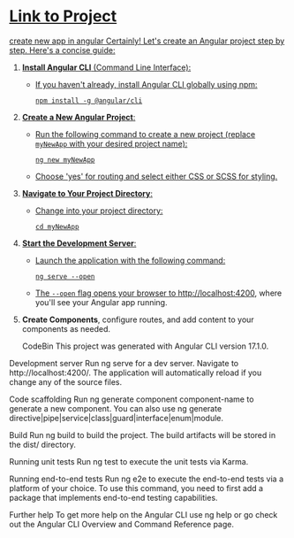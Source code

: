 <h1><a href="https://codebin-suyash1702.web.app">Link to Project</h1>

create new app in angular 
Certainly! Let's create an Angular project step by step. Here's a concise guide:

1. **Install Angular CLI** (Command Line Interface):
   - If you haven't already, install Angular CLI globally using npm:
     ```
     npm install -g @angular/cli
     ```

2. **Create a New Angular Project**:
   - Run the following command to create a new project (replace `myNewApp` with your desired project name):
     ```
     ng new myNewApp
     ```
   - Choose 'yes' for routing and select either CSS or SCSS for styling.

3. **Navigate to Your Project Directory**:
   - Change into your project directory:
     ```
     cd myNewApp
     ```

4. **Start the Development Server**:
   - Launch the application with the following command:
     ```
     ng serve --open
     ```
   - The `--open` flag opens your browser to [http://localhost:4200](http://localhost:4200), where you'll see your Angular app running.

5. **Create Components**, configure routes, and add content to your components as needed.


   CodeBin
This project was generated with Angular CLI version 17.1.0.

Development server
Run ng serve for a dev server. Navigate to http://localhost:4200/. The application will automatically reload if you change any of the source files.

Code scaffolding
Run ng generate component component-name to generate a new component. You can also use ng generate directive|pipe|service|class|guard|interface|enum|module.

Build
Run ng build to build the project. The build artifacts will be stored in the dist/ directory.

Running unit tests
Run ng test to execute the unit tests via Karma.

Running end-to-end tests
Run ng e2e to execute the end-to-end tests via a platform of your choice. To use this command, you need to first add a package that implements end-to-end testing capabilities.

Further help
To get more help on the Angular CLI use ng help or go check out the Angular CLI Overview and Command Reference page.
